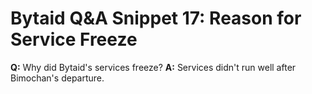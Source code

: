 # Bytaid Q&A Snippet 17: Reason for Service Freeze
**Q:** Why did Bytaid's services freeze?
**A:** Services didn't run well after Bimochan's departure.